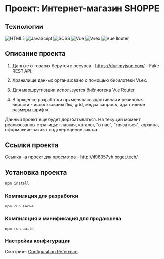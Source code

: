 # Проект: Интернет-магазин SHOPPE

## Технологии
![HTML5](https://img.shields.io/badge/HTML5-E34F26?style=for-the-badge&logo=html5&logoColor=white)
![JavaScript](https://img.shields.io/badge/JavaScript-F7DF1E?style=for-the-badge&logo=JavaScript&logoColor=white)
![SCSS](https://img.shields.io/badge/Sass-CC6699?style=for-the-badge&logo=sass&logoColor=white)
![Vue](https://img.shields.io/badge/Vue.js-35495E?style=for-the-badge&logo=vue.js&logoColor=4FC08D)
![Vuex](https://img.shields.io/badge/Vuex-35495E?style=for-the-badge&logo=vue.js&logoColor=4FC08D)
![Vue Router](https://img.shields.io/badge/Vue_Router-35495E?style=for-the-badge&logo=vue.js&logoColor=4FC08D)

## Описание проекта

1. Данные о товарах берутся c ресурса - https://dummyjson.com/ - Fake REST API.

2. Хранилище данных организовано с помощью бибилотеки Vuex.

3. Для маршрутизации используется библиотека Vue Router.

4. В процессе разработки применялась адаптивная и резиновая верстки - использованы flex, grid, медиа запросы, адаптивные размеры шрифта.

Данный проект еще будет дорабатываться. На текущий момент реализованны страницы: главная, каталог, "о нас", "связаться", корзина, оформление заказа, подтверждение заказа.

## Ссылки проекта
Ссылка на проект для просмотра - http://d96357yh.beget.tech/

## Установка проекта
```
npm install
```

### Компиляция для разработки
```
npm run serve
```

### Компиляция и минификация для продакшена
```
npm run build
```

### Настройка конфигурации
Смотрите: [Configuration Reference](https://cli.vuejs.org/config/).
